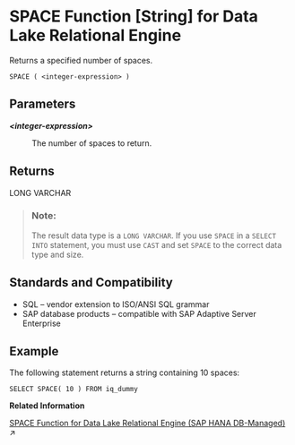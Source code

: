 <!-- loioa5815e2c84f210158cf48f3c618df22c -->

# SPACE Function \[String\] for Data Lake Relational Engine

Returns a specified number of spaces.



```
SPACE ( <integer-expression> )
```



<a name="loioa5815e2c84f210158cf48f3c618df22c__SPACE_parm1"/>

## Parameters


<dl>
<dt><b>

*<integer-expression\>*

</b></dt>
<dd>

The number of spaces to return.



</dd>
</dl>



<a name="loioa5815e2c84f210158cf48f3c618df22c__SPACE_returns1"/>

## Returns

LONG VARCHAR

> ### Note:  
> The result data type is a `LONG VARCHAR`. If you use `SPACE` in a `SELECT INTO` statement, you must use `CAST` and set `SPACE` to the correct data type and size.



<a name="loioa5815e2c84f210158cf48f3c618df22c__SPACE_standards1"/>

## Standards and Compatibility

-   SQL – vendor extension to ISO/ANSI SQL grammar
-   SAP database products – compatible with SAP Adaptive Server Enterprise



<a name="loioa5815e2c84f210158cf48f3c618df22c__SPACE_example1"/>

## Example

The following statement returns a string containing 10 spaces:

```
SELECT SPACE( 10 ) FROM iq_dummy
```

**Related Information**  


[SPACE Function for Data Lake Relational Engine (SAP HANA DB-Managed)](https://help.sap.com/viewer/a898e08b84f21015969fa437e89860c8/2023_2_QRC/en-US/ad081410a2bf423c888257b5d0f621a3.html "Returns a specified number of spaces.") :arrow_upper_right:

